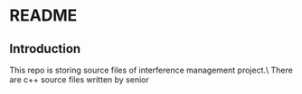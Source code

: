 # README
## Introduction
This repo is storing source files of interference management project.\\
There are c++ source files written by senior 
